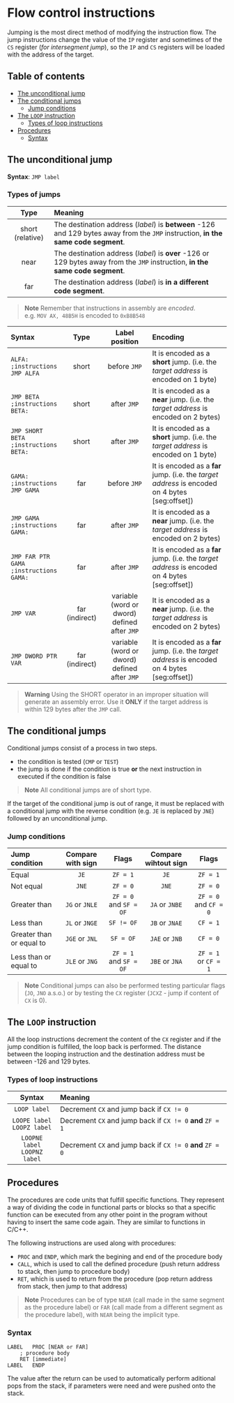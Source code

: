 # Flow control instructions <!-- omit in toc -->

Jumping is the most direct method of modifying the instruction flow. The jump instructions change the value of the `IP` register and sometimes of the `CS` register (*for intersegment jump*), so the `IP` and `CS` registers will be loaded with the address of the target.

## Table of contents <!-- omit in toc -->
- [The unconditional jump](#the-unconditional-jump)
- [The conditional jumps](#the-conditional-jumps)
  - [Jump conditions](#jump-conditions)
- [The `LOOP` instruction](#the-loop-instruction)
  - [Types of loop instructions](#types-of-loop-instructions)
- [Procedures](#procedures)
  - [Syntax](#syntax)

## The unconditional jump
**Syntax**: `JMP label`

### Types of jumps <!-- omit in toc -->
|Type | Meaning |
|:--: | :--- |
short (relative) | The destination address (*label*) is **between** -126 and 129 bytes away from the `JMP` instruction, **in the same code segment**.
near | The destination address (*label*) is **over** -126 or 129 bytes away from the `JMP` instruction, **in the same code segment**.
far | The destination address (*label*) is **in a different code segment**.

> **Note** 
> Remember that instructions in assembly are *encoded*. 
> <br>
> e.g. `MOV AX, 48B5H` is encoded to `0xB8B548`

|Syntax | Type | Label position | Encoding |
| :--  | :-: | :-: | :-- |
`ALFA:` <br> `;instructions` <br> `JMP ALFA`  | short | before `JMP` | It is encoded as a **short** jump. (i.e. the *target address* is encoded on 1 byte)
`JMP BETA` <br> `;instructions` <br> `BETA:` | short | after `JMP` | It is encoded as a **near** jump. (i.e. the *target address* is encoded on 2 bytes)
`JMP SHORT BETA` <br> `;instructions` <br> `BETA:` | short | after `JMP` | It is encoded as a **short** jump. (i.e. the *target address* is encoded on 1 byte)
`GAMA:` <br> `;instructions` <br> `JMP GAMA`  | far | before `JMP` | It is encoded as a **far** jump. (i.e. the *target address* is encoded on 4 bytes [seg:offset])
`JMP GAMA` <br> `;instructions` <br> `GAMA:` | far | after `JMP` | It is encoded as a **near** jump. (i.e. the *target address* is encoded on 2 bytes)
`JMP FAR PTR GAMA` <br> `;instructions` <br> `GAMA:` | far | after `JMP` | It is encoded as a **far** jump. (i.e. the *target address* is encoded on 4 bytes [seg:offset])
`JMP VAR` | far (indirect) | variable (word or dword) defined after `JMP` | It is encoded as a **near** jump. (i.e. the *target address* is encoded on 2 bytes)
`JMP DWORD PTR VAR` | far (indirect) | variable (word or dword) defined after `JMP` | It is encoded as a **far** jump. (i.e. the *target address* is encoded on 4 bytes [seg:offset])

> **Warning** 
> Using the SHORT operator in an improper situation will generate an assembly error. Use it **ONLY** if the target address is within 129 bytes after the `JMP` call.

## The conditional jumps
Conditional jumps consist of a process in two steps. 
- the condition is tested (`CMP` or `TEST`)
- the jump is done if the condition is true **or** the next instruction in executed if the condition is false

> **Note**
> All conditional jumps are of short type.

If the target of the conditional jump is out of range, it must be replaced with a conditional jump with the reverse condition (e.g. `JE` is replaced by `JNE`) followed by an unconditional jump.

### Jump conditions
| Jump condition | Compare with sign | Flags | Compare wihtout sign | Flags
| :-- | :-: | :-: | :-: | :-: | 
Equal | `JE` | `ZF = 1` | `JE` | `ZF = 1` |
Not equal | `JNE` | `ZF = 0` | `JNE` | `ZF = 0` |
Greater than | `JG` or `JNLE` | `ZF = 0` and `SF = OF` | `JA` or `JNBE` | `ZF = 0` and `CF = 0`|
Less than | `JL` or `JNGE` | `SF != OF` | `JB` or `JNAE` | `CF = 1`|
Greater than or equal to | `JGE` or `JNL` | `SF = OF` | `JAE` or `JNB` | `CF = 0`|
Less than or equal to | `JLE` or `JNG` | `ZF = 1` and `SF = OF` | `JBE` or `JNA` | `ZF = 1` or `CF = 1`|

> **Note**
> Conditional jumps can also be performed testing particular flags (`JO`, `JNO` a.s.o.) or by testing the `CX` register (`JCXZ` - jump if content of `CX` is 0).

## The `LOOP` instruction
All the loop instructions decrement the content of the `CX` register and if
the jump condition is fulfilled, the loop back is performed. The distance between the looping instruction and the destination address must be between -126 and 129 bytes.

### Types of loop instructions
| Syntax | Meaning |
| :-: | :-- |
`LOOP label` | Decrement `CX` and jump back if `CX != 0`
`LOOPE label` <br> `LOOPZ label` | Decrement `CX` and jump back if `CX != 0` **and** `ZF = 1`
`LOOPNE label` <br> `LOOPNZ label` | Decrement `CX` and jump back if `CX != 0` **and** `ZF = 0`

## Procedures
The procedures are code units that fulfill specific functions. They represent a way of dividing the code in functional parts or blocks so that a specific function can be executed from any other point in the program without having to insert the same code again. They are similar to functions in C/C++.

The following instructions are used along with procedures:
- `PROC` and `ENDP`, which mark the begining and end of the procedure body
- `CALL`, which is used to call the defined procedure (push return address to stack, then jump to procedure body)
- `RET`, which is used to return from the procedure (pop return address from stack, then jump to that address)

> **Note**
> Procedures can be of type `NEAR` (call made in the same segment as the procedure label) or `FAR` (call made from a different segment as the procedure label), with `NEAR` being the implicit type.

### Syntax
```
LABEL   PROC [NEAR or FAR]
    ; procedure body
    RET [immediate]
LABEL   ENDP
```
The value after the return can be used to automatically perform aditional pops from the stack, if parameters were need and were pushed onto the stack.